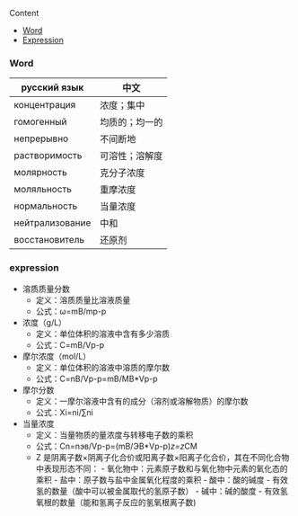 Content

- [Word](#word)
- [Expression](#expression)

### Word

| русский язык    | 中文      |
|-----------------|---------|
| концентрация    | 浓度；集中   |
| гомогенный      | 均质的；均一的 |
| непрерывно      | 不间断地    |
| растворимость   | 可溶性；溶解度 |
| молярность      | 克分子浓度   |
| моляльность     | 重摩浓度    |
| нормальность    | 当量浓度    |
| нейтрализование | 中和      |
| восстановитель  | 还原剂     |


### expression

- 溶质质量分数
  - 定义：溶质质量比溶液质量
  - 公式：ω=mB/mp-p 
- 浓度（g/L）
  - 定义：单位体积的溶液中含有多少溶质
  - 公式：C=mB/Vp-p  
- 摩尔浓度（mol/L）
  - 定义：单位体积的溶液中溶质的摩尔数
  - 公式：C=nB/Vp-p=mB/MB*Vp-p
- 摩尔分数
  - 定义：一摩尔溶液中含有的成分（溶剂或溶解物质）的摩尔数
  - 公式：Xi=ni/∑ni
- 当量浓度
  - 定义：当量物质的量浓度与转移电子数的乘积
  - 公式：Cn=nэв/Vp-p=(mB/ЭВ*Vp-p)*z=z*CM
  - Z 是阴离子数×阴离子化合价或阳离子数×阳离子化合价，其在不同化合物中表现形态不同：
        - 氧化物中：元素原子数和与氧化物中元素的氧化态的乘积
        - 盐中：原子数与盐中金属氧化程度的乘积
        - 酸中：酸的碱度
          - 有效氢的数量（酸中可以被金属取代的氢原子数）
        - 碱中：碱的酸度
          - 有效氢氧根的数量（能和氢离子反应的氢氧根离子数)